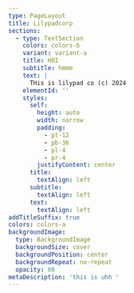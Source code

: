 ```yaml
---
type: PageLayout
title: Lilypadcorp
sections:
  - type: TextSection
    colors: colors-b
    variant: variant-a
    title: HOI
    subtitle: hmmm
    text: |
      THis is lilypad co (c) 2024
    elementId: ''
    styles:
      self:
        height: auto
        width: narrow
        padding:
          - pt-12
          - pb-36
          - pl-4
          - pr-4
        justifyContent: center
      title:
        textAlign: left
      subtitle:
        textAlign: left
      text:
        textAlign: left
addTitleSuffix: true
colors: colors-a
backgroundImage:
  type: BackgroundImage
  backgroundSize: cover
  backgroundPosition: center
  backgroundRepeat: no-repeat
  opacity: 80
metaDescription: 'this is uhh '
---
```

